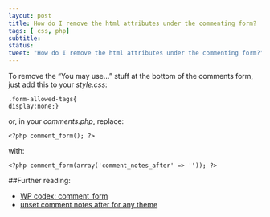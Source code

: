```yaml
---
layout: post
title: How do I remove the html attributes under the commenting form?
tags: [ css, php]
subtitle:
status:
tweet: "How do I remove the html attributes under the commenting form?"
---
```


To remove the “You may use…” stuff at the bottom of the comments form, just add this to your _style.css_:

    .form-allowed-tags{ 
    display:none;} 

or, in your _comments.php_, replace:

    <?php comment_form(); ?>

with:

    <?php comment_form(array('comment_notes_after' => '')); ?>

##Further reading:

- [WP codex: comment_form](https://codex.wordpress.org/Function_Reference/comment_form)
- [unset comment notes after for any theme](https://wordpress.org/support/topic/unset-comment_notes_after-for-any-theme)
